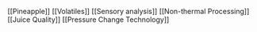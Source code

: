 [[Pineapple]]
[[Volatiles]]
[[Sensory analysis]]
[[Non-thermal Processing]]
[[Juice Quality]]
[[Pressure Change Technology]]
